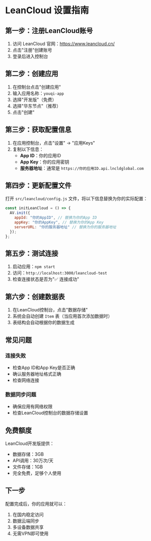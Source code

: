 # LeanCloud 设置指南

## 第一步：注册LeanCloud账号

1. 访问 LeanCloud 官网：https://www.leancloud.cn/
2. 点击"注册"创建账号
3. 登录后进入控制台

## 第二步：创建应用

1. 在控制台点击"创建应用"
2. 输入应用名称：`youqi-app`
3. 选择"开发版"（免费）
4. 选择"华东节点"（推荐）
5. 点击"创建"

## 第三步：获取配置信息

1. 在应用控制台，点击"设置" -> "应用Keys"
2. 复制以下信息：
   - **App ID**：你的应用ID
   - **App Key**：你的应用密钥
   - **服务器地址**：通常是 `https://你的应用ID.api.lncldglobal.com`

## 第四步：更新配置文件

打开 `src/leancloud/config.js` 文件，将以下信息替换为你的实际配置：

```javascript
const initLeanCloud = () => {
  AV.init({
    appId: "你的AppID", // 替换为你的App ID
    appKey: "你的AppKey", // 替换为你的App Key
    serverURL: "你的服务器地址" // 替换为你的服务器地址
  });
};
```

## 第五步：测试连接

1. 启动应用：`npm start`
2. 访问：`http://localhost:3000/leancloud-test`
3. 检查连接状态是否为"✅ 连接成功"

## 第六步：创建数据表

1. 在LeanCloud控制台，点击"数据存储"
2. 系统会自动创建 `Item` 表（当应用首次添加数据时）
3. 表结构会自动根据你的数据生成

## 常见问题

### 连接失败
- 检查App ID和App Key是否正确
- 确认服务器地址格式正确
- 检查网络连接

### 数据同步问题
- 确保应用有网络权限
- 检查LeanCloud控制台的数据存储设置

## 免费额度

LeanCloud开发版提供：
- 数据存储：3GB
- API调用：30万次/天
- 文件存储：1GB
- 完全免费，足够个人使用

## 下一步

配置完成后，你的应用就可以：
1. 在国内稳定访问
2. 数据云端同步
3. 多设备数据共享
4. 无需VPN即可使用 